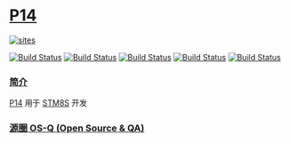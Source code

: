 ﻿# [P14](https://github.com/OS-Q/P14)

[![sites](http://182.61.61.133/link/resources/OSQ.png)](http://www.OS-Q.com)

[![Build Status](https://github.com/OS-Q/P14/workflows/CI/badge.svg)](https://github.com/OS-Q/P14/actions/workflows/CI.yml)
[![Build Status](https://github.com/OS-Q/P14/workflows/CD/badge.svg)](https://github.com/OS-Q/P14/actions/workflows/CD.yml)
[![Build Status](https://circleci.com/gh/OS-Q/P14.svg?style=svg)](https://circleci.com/gh/OS-Q/P14)
[![Build Status](https://travis-ci.com/OS-Q/P14.svg?branch=master)](https://travis-ci.com/OS-Q/P14)
[![Build Status](https://cloud.drone.io/api/badges/OS-Q/P14/status.svg)](https://cloud.drone.io/OS-Q/P14)

### [简介](https://github.com/OS-Q/P14/wiki)

[P14](https://github.com/OS-Q/P14) 用于 [STM8S](https://www.st.com/zh/microcontrollers-microprocessors/stm8s-series.html) 开发

### [源圈 OS-Q (Open Source & QA) ](http://www.OS-Q.com)
